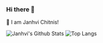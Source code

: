 ### Hi there 👋
👋 I am Janhvi Chitnis!
<!--
**Janhvi21/Janhvi21** is a ✨ _special_ ✨ repository because its `README.md` (this file) appears on your GitHub profile.

Here are some ideas to get you started:

- 🔭 I’m currently working on ...
- 🌱 I’m currently learning ...
- 👯 I’m looking to collaborate on ...
- 🤔 I’m looking for help with ...
- 💬 Ask me about ...
- 📫 How to reach me: ...
- 😄 Pronouns: ...
- ⚡ Fun fact: ...
-->
![Janhvi's Github Stats](https://github-readme-stats.vercel.app/api?username=janhvi21&count_private=true&show_icons=true&include_all_commits=true)
![Top Langs](https://github-readme-stats.vercel.app/api/top-langs/?username=janhvi21&hide=TeX&layout=compact)
